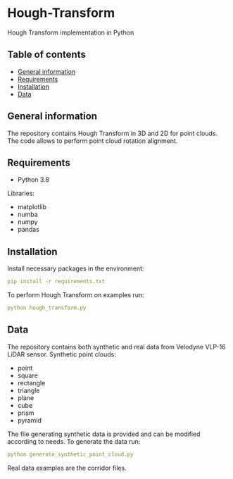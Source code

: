 # Hough-Transform
Hough Transform implementation in Python

## Table of contents
* [General information](#general-information)
* [Requirements](#requirements)
* [Installation](#installation)
* [Data](#data)

## General information

The repository contains Hough Transform in 3D and 2D for point clouds. The code allows to perform point cloud rotation alignment. 

## Requirements

* Python 3.8
  
Libraries:
* matplotlib
* numba
* numpy
* pandas

## Installation

Install necessary packages in the environment:
```yaml
pip install -r requirements.txt
```
To perform Hough Transform on examples run:
```yaml
python hough_transform.py
```

## Data

The repository contains both synthetic and real data from Velodyne VLP-16 LiDAR sensor. 
Synthetic point clouds:
* point
* square
* rectangle
* triangle
* plane
* cube
* prism
* pyramid

The file generating synthetic data is provided and can be modified according to needs. To generate the data run:
```yaml
python generate_synthetic_point_cloud.py
```

Real data examples are the corridor files. 
